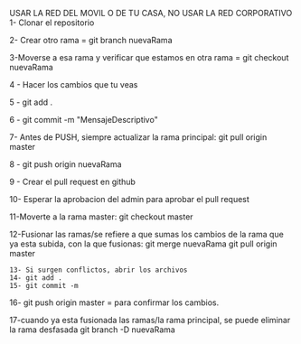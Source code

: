 USAR LA RED DEL MOVIL O DE TU CASA, NO USAR LA RED CORPORATIVO
1- Clonar el repositorio

2- Crear otro rama = git branch nuevaRama

3-Moverse a esa rama y verificar que estamos en otra rama = git checkout nuevaRama

4 - Hacer los cambios que tu veas

5 - git add .

6 - git commit -m "MensajeDescriptivo"

7- Antes de PUSH, siempre actualizar la rama principal: git pull origin master

8 - git push origin nuevaRama

9 - Crear el pull request en github

10- Esperar la aprobacion del admin para aprobar el pull request

11-Moverte a la rama master: git checkout master

12-Fusionar las ramas/se refiere a que sumas los cambios de la rama que ya esta subida,
con la que fusionas: git merge nuevaRama
git pull origin master

	13- Si surgen conflictos, abrir los archivos 
	14- git add .
	15- git commit -m
 
16- git push origin master = para confirmar los cambios.

17-cuando ya esta fusionada las ramas/la rama principal, se puede eliminar la rama desfasada
git branch -D nuevaRama

